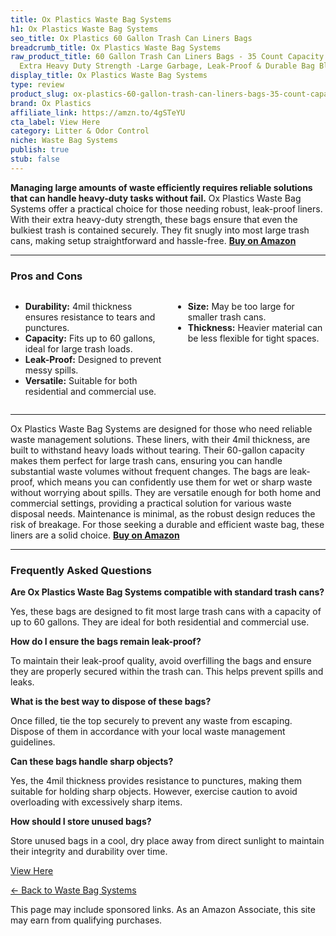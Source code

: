 ```yaml
---
title: Ox Plastics Waste Bag Systems
h1: Ox Plastics Waste Bag Systems
seo_title: Ox Plastics 60 Gallon Trash Can Liners Bags
breadcrumb_title: Ox Plastics Waste Bag Systems
raw_product_title: 60 Gallon Trash Can Liners Bags - 35 Count Capacity & 4mil Thick
  Extra Heavy Duty Strength -Large Garbage, Leak-Proof & Durable Bag Black
display_title: Ox Plastics Waste Bag Systems
type: review
product_slug: ox-plastics-60-gallon-trash-can-liners-bags-35-count-capacity-4mil-thic-ea23c2a8
brand: Ox Plastics
affiliate_link: https://amzn.to/4gSTeYU
cta_label: View Here
category: Litter & Odor Control
niche: Waste Bag Systems
publish: true
stub: false
---
```


<div id="intro" class="full-width">
  <p><strong>Managing large amounts of waste efficiently requires reliable solutions that can handle heavy-duty tasks without fail.</strong> Ox Plastics Waste Bag Systems offer a practical choice for those needing robust, leak-proof liners. With their extra heavy-duty strength, these bags ensure that even the bulkiest trash is contained securely. They fit snugly into most large trash cans, making setup straightforward and hassle-free. <a href="https://amzn.to/4gSTeYU" rel="nofollow sponsored noopener" target="_blank"><strong>Buy on Amazon</strong></a></p>
</div>

<hr />
<h3 id="pros-cons">Pros and Cons</h3>
<div class="pc-grid" style="display:grid;grid-template-columns:1fr 1fr;gap:16px;">
  <ul>
    <li><strong>Durability:</strong> 4mil thickness ensures resistance to tears and punctures.</li>
    <li><strong>Capacity:</strong> Fits up to 60 gallons, ideal for large trash loads.</li>
    <li><strong>Leak-Proof:</strong> Designed to prevent messy spills.</li>
    <li><strong>Versatile:</strong> Suitable for both residential and commercial use.</li>
  </ul>
  <ul>
    <li><strong>Size:</strong> May be too large for smaller trash cans.</li>
    <li><strong>Thickness:</strong> Heavier material can be less flexible for tight spaces.</li>
  </ul>
</div>
<hr />

<div class="full-width">
  <p>Ox Plastics Waste Bag Systems are designed for those who need reliable waste management solutions. These liners, with their 4mil thickness, are built to withstand heavy loads without tearing. Their 60-gallon capacity makes them perfect for large trash cans, ensuring you can handle substantial waste volumes without frequent changes. The bags are leak-proof, which means you can confidently use them for wet or sharp waste without worrying about spills. They are versatile enough for both home and commercial settings, providing a practical solution for various waste disposal needs. Maintenance is minimal, as the robust design reduces the risk of breakage. For those seeking a durable and efficient waste bag, these liners are a solid choice. <a href="https://amzn.to/4gSTeYU" rel="nofollow sponsored noopener" target="_blank"><strong>Buy on Amazon</strong></a></p>
</div>

<hr />
<h3 id="faqs">Frequently Asked Questions</h3>

<p><strong>Are Ox Plastics Waste Bag Systems compatible with standard trash cans?</strong></p>
<p>Yes, these bags are designed to fit most large trash cans with a capacity of up to 60 gallons. They are ideal for both residential and commercial use.</p>

<p><strong>How do I ensure the bags remain leak-proof?</strong></p>
<p>To maintain their leak-proof quality, avoid overfilling the bags and ensure they are properly secured within the trash can. This helps prevent spills and leaks.</p>

<p><strong>What is the best way to dispose of these bags?</strong></p>
<p>Once filled, tie the top securely to prevent any waste from escaping. Dispose of them in accordance with your local waste management guidelines.</p>

<p><strong>Can these bags handle sharp objects?</strong></p>
<p>Yes, the 4mil thickness provides resistance to punctures, making them suitable for holding sharp objects. However, exercise caution to avoid overloading with excessively sharp items.</p>

<p><strong>How should I store unused bags?</strong></p>
<p>Store unused bags in a cool, dry place away from direct sunlight to maintain their integrity and durability over time.</p>
<p><a class="btn" href="https://amzn.to/4gSTeYU" target="_blank" rel="nofollow sponsored noopener">View Here</a></p>
<p><a href="/roundups/litter-odor-control/waste-bag-systems/">← Back to Waste Bag Systems</a></p>
<aside class="disclosure">This page may include sponsored links. As an Amazon Associate, this site may earn from qualifying purchases.</aside>
